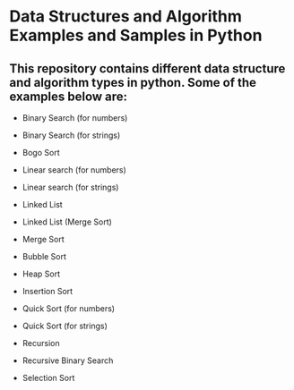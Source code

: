# Data Structures and Algorithm Examples and Samples in Python

## This repository contains different data structure and algorithm types in python. Some of the examples below are:

- Binary Search (for numbers)

- Binary Search (for strings)

- Bogo Sort

- Linear search (for numbers)

- Linear search (for strings)

- Linked List

- Linked List (Merge Sort)

- Merge Sort

- Bubble Sort

- Heap Sort

- Insertion Sort  

- Quick Sort (for numbers)

- Quick Sort (for strings)

- Recursion

- Recursive Binary Search

- Selection Sort
